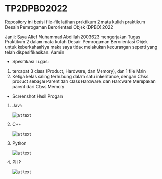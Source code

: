 # TP2DPBO2022

Repository ini berisi file-file latihan praktikum 2 mata kuliah praktikum Desain Pemrogaman Berorientasi Objek (DPBO) 2022

Janji: Saya Alief Muhammad Abdillah 2003623 mengerjakan Tugas Praktikum 2 dalam mata kuliah Desain Pemrogaman Berorientasi Objek untuk keberkahanNya maka saya tidak melakukan kecurangan seperti yang telah dispesifikasikan. Aamiin

- Spesifikasi Tugas:
 1. terdapat 3 class (Product, Hardware, dan Memory), dan 1 file Main
 2. Ketiga kelas saling terhubung dalam satu inheritance, dengan Class product sebagai Parent dari class Hardware, 
    dan Hardware Merupakan parent dari Class Memory

- Screenshot Hasil Progam
 1. Java
    
    ![alt text](https://github.com/aliefabdillah/TP2DPBO2022/blob/main/screenshot2/latihan2_1_java.png)
    
 2. C++
 
    ![alt text](https://github.com/aliefabdillah/TP2DPBO2022/blob/main/screenshot2/latihan2_2_cpp.png)
    
 3. Python
    
    ![alt text](https://github.com/aliefabdillah/TP2DPBO2022/blob/main/screenshot2/latihan2_2_python.png)
 
 4. PHP 
    
    ![alt text](https://github.com/aliefabdillah/TP2DPBO2022/blob/main/screenshot2/latihan2_2_php.png)
